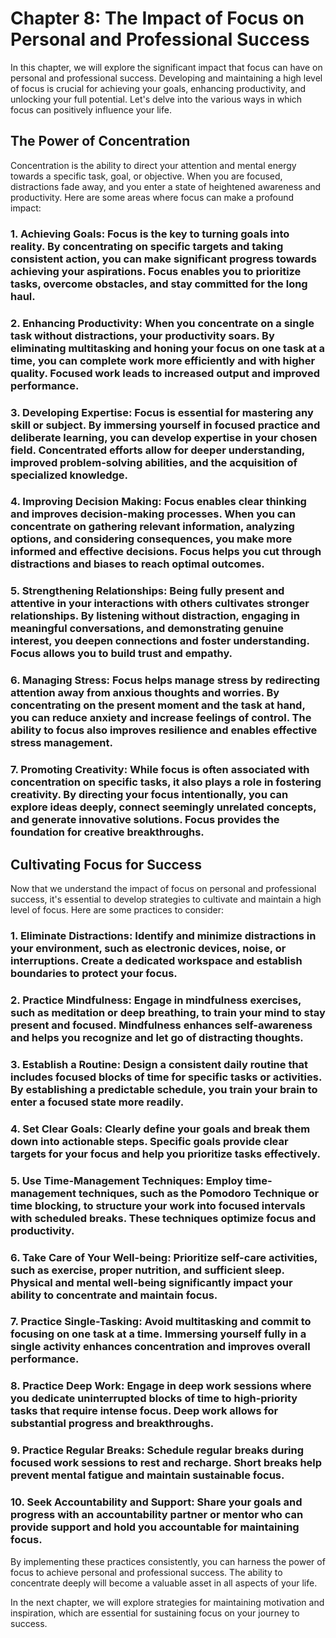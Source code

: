 Chapter 8: The Impact of Focus on Personal and Professional Success
===================================================================

In this chapter, we will explore the significant impact that focus can have on personal and professional success. Developing and maintaining a high level of focus is crucial for achieving your goals, enhancing productivity, and unlocking your full potential. Let's delve into the various ways in which focus can positively influence your life.

The Power of Concentration
--------------------------

Concentration is the ability to direct your attention and mental energy towards a specific task, goal, or objective. When you are focused, distractions fade away, and you enter a state of heightened awareness and productivity. Here are some areas where focus can make a profound impact:

### 1. **Achieving Goals**: Focus is the key to turning goals into reality. By concentrating on specific targets and taking consistent action, you can make significant progress towards achieving your aspirations. Focus enables you to prioritize tasks, overcome obstacles, and stay committed for the long haul.

### 2. **Enhancing Productivity**: When you concentrate on a single task without distractions, your productivity soars. By eliminating multitasking and honing your focus on one task at a time, you can complete work more efficiently and with higher quality. Focused work leads to increased output and improved performance.

### 3. **Developing Expertise**: Focus is essential for mastering any skill or subject. By immersing yourself in focused practice and deliberate learning, you can develop expertise in your chosen field. Concentrated efforts allow for deeper understanding, improved problem-solving abilities, and the acquisition of specialized knowledge.

### 4. **Improving Decision Making**: Focus enables clear thinking and improves decision-making processes. When you can concentrate on gathering relevant information, analyzing options, and considering consequences, you make more informed and effective decisions. Focus helps you cut through distractions and biases to reach optimal outcomes.

### 5. **Strengthening Relationships**: Being fully present and attentive in your interactions with others cultivates stronger relationships. By listening without distraction, engaging in meaningful conversations, and demonstrating genuine interest, you deepen connections and foster understanding. Focus allows you to build trust and empathy.

### 6. **Managing Stress**: Focus helps manage stress by redirecting attention away from anxious thoughts and worries. By concentrating on the present moment and the task at hand, you can reduce anxiety and increase feelings of control. The ability to focus also improves resilience and enables effective stress management.

### 7. **Promoting Creativity**: While focus is often associated with concentration on specific tasks, it also plays a role in fostering creativity. By directing your focus intentionally, you can explore ideas deeply, connect seemingly unrelated concepts, and generate innovative solutions. Focus provides the foundation for creative breakthroughs.

Cultivating Focus for Success
-----------------------------

Now that we understand the impact of focus on personal and professional success, it's essential to develop strategies to cultivate and maintain a high level of focus. Here are some practices to consider:

### 1. **Eliminate Distractions**: Identify and minimize distractions in your environment, such as electronic devices, noise, or interruptions. Create a dedicated workspace and establish boundaries to protect your focus.

### 2. **Practice Mindfulness**: Engage in mindfulness exercises, such as meditation or deep breathing, to train your mind to stay present and focused. Mindfulness enhances self-awareness and helps you recognize and let go of distracting thoughts.

### 3. **Establish a Routine**: Design a consistent daily routine that includes focused blocks of time for specific tasks or activities. By establishing a predictable schedule, you train your brain to enter a focused state more readily.

### 4. **Set Clear Goals**: Clearly define your goals and break them down into actionable steps. Specific goals provide clear targets for your focus and help you prioritize tasks effectively.

### 5. **Use Time-Management Techniques**: Employ time-management techniques, such as the Pomodoro Technique or time blocking, to structure your work into focused intervals with scheduled breaks. These techniques optimize focus and productivity.

### 6. **Take Care of Your Well-being**: Prioritize self-care activities, such as exercise, proper nutrition, and sufficient sleep. Physical and mental well-being significantly impact your ability to concentrate and maintain focus.

### 7. **Practice Single-Tasking**: Avoid multitasking and commit to focusing on one task at a time. Immersing yourself fully in a single activity enhances concentration and improves overall performance.

### 8. **Practice Deep Work**: Engage in deep work sessions where you dedicate uninterrupted blocks of time to high-priority tasks that require intense focus. Deep work allows for substantial progress and breakthroughs.

### 9. **Practice Regular Breaks**: Schedule regular breaks during focused work sessions to rest and recharge. Short breaks help prevent mental fatigue and maintain sustainable focus.

### 10. **Seek Accountability and Support**: Share your goals and progress with an accountability partner or mentor who can provide support and hold you accountable for maintaining focus.

By implementing these practices consistently, you can harness the power of focus to achieve personal and professional success. The ability to concentrate deeply will become a valuable asset in all aspects of your life.

In the next chapter, we will explore strategies for maintaining motivation and inspiration, which are essential for sustaining focus on your journey to success.
